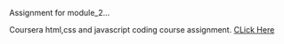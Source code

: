 Assignment for module_2...

Coursera html,css and javascript coding course assignment.
[CLick Here](Nishchal-Guptaa.github.io/assignments/module_2/index.html)
